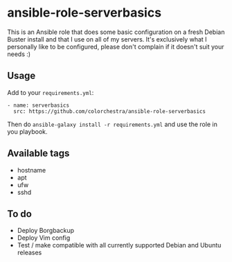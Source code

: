 # ansible-role-serverbasics
This is an Ansible role that does some basic configuration on a fresh Debian Buster install and that I use on all of my servers. It's exclusively what I personally like to be configured, please don't complain if it doesn't suit your needs :)

## Usage
Add to your `requirements.yml`:
```
- name: serverbasics
  src: https://github.com/colorchestra/ansible-role-serverbasics
```
Then do `ansible-galaxy install -r requirements.yml` and use the role in you playbook.

## Available tags
- hostname
- apt
- ufw
- sshd

## To do
- Deploy Borgbackup
- Deploy Vim config
- Test / make compatible with all currently supported Debian and Ubuntu releases
